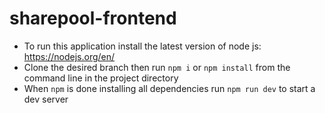 # sharepool-frontend
- To run this application install the latest version of node js: https://nodejs.org/en/
- Clone the desired branch then run `npm i` or `npm install` from the command line in the project directory
- When `npm` is done installing all dependencies run `npm run dev` to start a dev server
